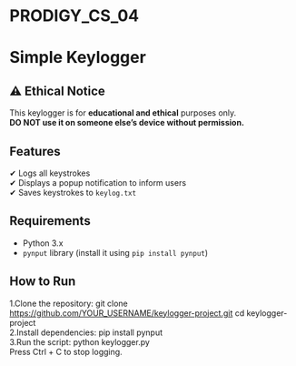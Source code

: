 # PRODIGY_CS_04
# Simple Keylogger  

## ⚠️ Ethical Notice  
This keylogger is for **educational and ethical** purposes only.  
**DO NOT use it on someone else’s device without permission.**  

## Features  
✔ Logs all keystrokes  
✔ Displays a popup notification to inform users  
✔ Saves keystrokes to `keylog.txt`  

## Requirements  
- Python 3.x  
- `pynput` library (install it using `pip install pynput`)  

## How to Run  
1.Clone the repository:
git clone https://github.com/YOUR_USERNAME/keylogger-project.git
cd keylogger-project<br>
2.Install dependencies:
pip install pynput<br>
3.Run the script:
python keylogger.py<br>
Press Ctrl + C to stop logging.
